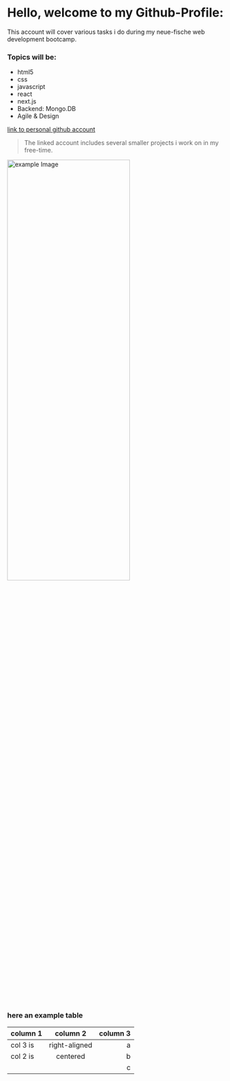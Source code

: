 # Hello, welcome to my Github-Profile:

This account will cover various tasks i do during my neue-fische web development bootcamp.

### Topics will be:

- html5
- css
- javascript
- react
- next.js
- Backend: Mongo.DB
- Agile & Design

[link to personal github account](https://github.com/r03n3)
>The linked account includes several smaller projects i work on in my free-time.

<img src="https://images.unsplash.com/photo-1500877015165-e1fb7f2db007?ixlib=rb-4.0.3&amp;ixid=MnwxMjA3fDB8MHxwaG90by1wYWdlfHx8fGVufDB8fHx8&amp;auto=format&amp;fit=crop&amp;w=1976&amp;q=80" alt="example Image" width="75%" height="50%">


### here an example table 
| column 1      | column 2      | column 3 |
| ------------- |:-------------:| -------: |
| col 3 is      | right-aligned |    a     |
| col 2 is      | centered      |    b     |
|               |               |    c     |
